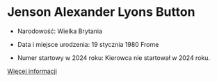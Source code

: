 # Jenson Alexander Lyons Button

+ Narodowość: Wielka Brytania

+ Data i miejsce urodzenia: 19 stycznia 1980 Frome

+ Numer startowy w 2024 roku: Kierowca nie startował w 2024 roku.

[Więcej informacji](https://pl.wikipedia.org/wiki/Jenson_Button)


